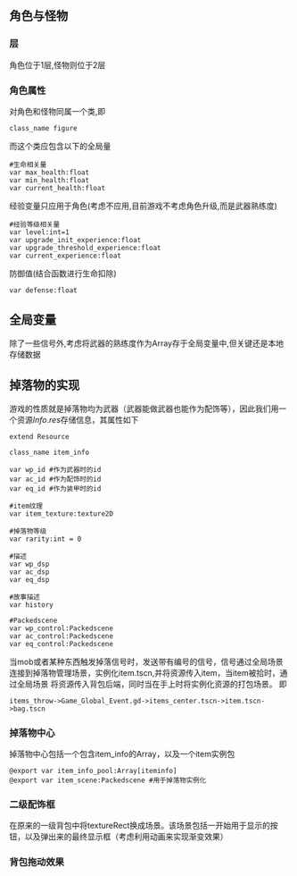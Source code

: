 ## 角色与怪物
### 层
角色位于1层,怪物则位于2层
### 角色属性
对角色和怪物同属一个类,即
```
class_name figure
```
而这个类应包含以下的全局量
```
#生命相关量
var max_health:float
var min_health:float
var current_health:float
``` 
经验变量只应用于角色(考虑不应用,目前游戏不考虑角色升级,而是武器熟练度)
```
#经验等级相关量
var level:int=1
var upgrade_init_experience:float
var upgrade_threshold_experience:float
var current_experience:float
```
防御值(结合函数进行生命扣除)
```
var defense:float
```

## 全局变量
除了一些信号外,考虑将武器的熟练度作为Array存于全局变量中,但关键还是本地存储数据

## 掉落物的实现
游戏的性质就是掉落物均为武器（武器能做武器也能作为配饰等），因此我们用一个资源$Info.res$存储信息，其属性如下
```
extend Resource

class_name item_info

var wp_id #作为武器时的id
var ac_id #作为配饰时的id
var eq_id #作为装甲时的id

#item纹理
var item_texture:texture2D

#掉落物等级
var rarity:int = 0

#描述
var wp_dsp 
var ac_dsp
var eq_dsp

#故事描述
var history

#Packedscene
var wp_control:Packedscene
var ac_control:Packedscene
var eq_control:Packedscene
```
当mob或者某种东西触发掉落信号时，发送带有编号的信号，信号通过全局场景连接到掉落物管理场景，实例化item.tscn,并将资源传入item，当item被拾时，通过全局场景        将资源传入背包后端，同时当在手上时将实例化资源的打包场景。
即
```
items_throw->Game_Global_Event.gd->items_center.tscn->item.tscn->bag.tscn
```
### 掉落物中心
掉落物中心包括一个包含item_info的Array，以及一个item实例包
```
@export var item_info_pool:Array[iteminfo]
@export var item_scene:Packedscene #用于掉落物实例化 
```
### 二级配饰框
在原来的一级背包中将textureRect换成场景。该场景包括一开始用于显示的按钮，以及弹出来的最终显示框（考虑利用动画来实现渐变效果）
### 背包拖动效果
<!--stackedit_data:
eyJoaXN0b3J5IjpbNzIzNDE3Njk3LDQ1NzE0NTM5MiwtMzUxNT
A1NjI3LDEwODY0MzQ4MCwtMTczNTU4ODgxOF19
-->